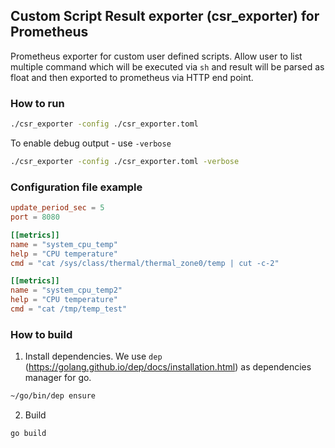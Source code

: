 ## Custom Script Result exporter (csr_exporter) for Prometheus
Prometheus exporter for custom user defined scripts. Allow user to list multiple command which will be executed via `sh` and result will be parsed as float and then exported to prometheus via HTTP end point.

### How to run
```bash
./csr_exporter -config ./csr_exporter.toml
```
To enable debug output - use `-verbose`
```bash
./csr_exporter -config ./csr_exporter.toml -verbose
```

### Configuration file example
```toml
update_period_sec = 5
port = 8080

[[metrics]]
name = "system_cpu_temp"
help = "CPU temperature"
cmd = "cat /sys/class/thermal/thermal_zone0/temp | cut -c-2"

[[metrics]]
name = "system_cpu_temp2"
help = "CPU temperature"
cmd = "cat /tmp/temp_test"
```

### How to build
1. Install dependencies. We use `dep` (https://golang.github.io/dep/docs/installation.html) as dependencies manager for go.
```bash
~/go/bin/dep ensure
```

2. Build
```bash
go build
```
